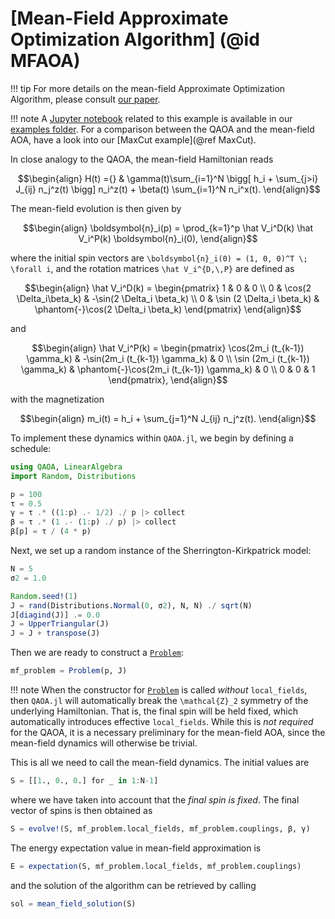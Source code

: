 # [Mean-Field Approximate Optimization Algorithm] (@id MFAOA)

!!! tip
    For more details on the mean-field Approximate Optimization Algorithm, please consult [our paper](https://doi.org/10.1103/PRXQuantum.4.030335).

!!! note
    A [Jupyter notebook](https://github.com/FZJ-PGI-12/QAOA.jl/blob/master/notebooks/mean_field.ipynb) related to this example is available in our [examples folder](https://github.com/FZJ-PGI-12/QAOA.jl/tree/master/notebooks). For a comparison between the QAOA and the mean-field AOA, have a look into our [MaxCut example](@ref MaxCut).


In close analogy to the QAOA, the mean-field Hamiltonian reads
```math
\begin{align}
    H(t) ={} & \gamma(t)\sum_{i=1}^N \bigg[ h_i + \sum_{j>i} J_{ij}  n_j^z(t) \bigg] n_i^z(t) + \beta(t) \sum_{i=1}^N n_i^x(t).
\end{align}
```
The mean-field evolution is then given by
```math
\begin{align}
    \boldsymbol{n}_i(p) = \prod_{k=1}^p \hat V_i^D(k) \hat V_i^P(k) \boldsymbol{n}_i(0),
\end{align}
```
where the initial spin vectors are ``\boldsymbol{n}_i(0) = (1, 0, 0)^T \; \forall i``, and the rotation matrices ``\hat V_i^{D,\,P}`` are defined as
```math
\begin{align}
\hat V_i^D(k) = 
\begin{pmatrix}
1 & 0 & 0 \\
0 & \cos(2 \Delta_i\beta_k) & -\sin(2 \Delta_i \beta_k) \\
0 & \sin (2 \Delta_i \beta_k) & \phantom{-}\cos(2 \Delta_i \beta_k) 
\end{pmatrix}
\end{align}
```
and
```math
\begin{align}
\hat V_i^P(k) = 
\begin{pmatrix}
\cos(2m_i (t_{k-1}) \gamma_k) & -\sin(2m_i (t_{k-1}) \gamma_k) & 0 \\
\sin (2m_i (t_{k-1}) \gamma_k) & \phantom{-}\cos(2m_i (t_{k-1}) \gamma_k) & 0 \\
0 & 0 & 1
\end{pmatrix},
\end{align}
```
with the magnetization 
```math
\begin{align}
m_i(t) = h_i + \sum_{j=1}^N J_{ij} n_j^z(t).
\end{align}
```

To implement these dynamics within `QAOA.jl`, we begin by defining a schedule:
```julia
using QAOA, LinearAlgebra
import Random, Distributions

p = 100
τ = 0.5
γ = τ .* ((1:p) .- 1/2) ./ p |> collect
β = τ .* (1 .- (1:p) ./ p) |> collect
β[p] = τ / (4 * p)
```
Next, we set up a random instance of the Sherrington-Kirkpatrick model:
```julia
N = 5
σ2 = 1.0

Random.seed!(1)
J = rand(Distributions.Normal(0, σ2), N, N) ./ sqrt(N) 
J[diagind(J)] .= 0.0
J = UpperTriangular(J)
J = J + transpose(J)
```
Then we are ready to construct a [`Problem`](@ref):
```julia
mf_problem = Problem(p, J)
```

!!! note
    When the constructor for [`Problem`](@ref) is called _without_ `local_fields`, then `QAOA.jl` will automatically break the ``\mathcal{Z}_2`` symmetry of the underlying Hamiltonian. That is, the final spin will be held fixed, which automatically introduces effective `local_fields`. While this is _not required_ for the QAOA, it is a necessary preliminary for the mean-field AOA, since the mean-field dynamics will otherwise be trivial. 

This is all we need to call the mean-field dynamics. The initial values are
```julia
S = [[1., 0., 0.] for _ in 1:N-1]
```
where we have taken into account that the _final spin is fixed_. The final vector of spins is then obtained as
```julia
S = evolve!(S, mf_problem.local_fields, mf_problem.couplings, β, γ)
```
The energy expectation value in mean-field approximation is 
```julia
E = expectation(S, mf_problem.local_fields, mf_problem.couplings)
```
and the solution of the algorithm can be retrieved by calling
```julia
sol = mean_field_solution(S)
```